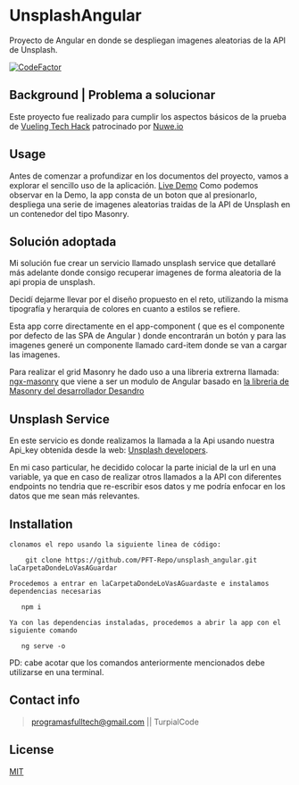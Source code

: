 # UnsplashAngular
Proyecto de Angular en donde se despliegan imagenes aleatorias de la API de Unsplash.

<a href="https://www.codefactor.io/repository/github/pft-repo/unsplash_angular/overview/master"><img src="https://www.codefactor.io/repository/github/pft-repo/unsplash_angular/badge/master" alt="CodeFactor" /></a>

## Background | Problema a solucionar

Este proyecto fue realizado para cumplir los aspectos básicos de la prueba de <a href='https://nuwe.io/dev/competitions/vueling-tech-hack'>Vueling Tech Hack</a> patrocinado por <a href="https://nuwe.io/">Nuwe.io</a>

## Usage
Antes de comenzar a profundizar en los documentos del proyecto, vamos a explorar el sencillo uso de la aplicación.
<a href="https://unsplash-angular-gzvi.vercel.app/">Live Demo</a>
Como podemos observar en la Demo, la app consta de un boton que al presionarlo, despliega una serie de imagenes aleatorias traidas de la API de Unsplash en un contenedor del tipo Masonry.

## Solución adoptada

Mi solución fue crear un servicio llamado unsplash service que detallaré más adelante donde consigo recuperar imagenes de forma aleatoria de la api propia de unsplash.

Decidí dejarme llevar por el diseño propuesto en el reto, utilizando la misma tipografía y herarquia de colores en cuanto a estilos se refiere.

Esta app corre directamente en el app-component ( que es el componente por defecto de las SPA de Angular ) donde encontrarán un botón y para las imagenes generé un componente llamado card-item donde se van a cargar las imagenes.

Para realizar el grid Masonry he dado uso a una libreria extrerna llamada: <a href="https://www.npmjs.com/package/ngx-masonry">ngx-masonry</a> que viene a ser un modulo de Angular basado en <a href="https://github.com/desandro/masonry"> la libreria de Masonry del desarrollador Desandro </a>

## Unsplash Service

En este servicio es donde realizamos la llamada a la Api usando nuestra Api_key obtenida desde la web: <a href="https://unsplash.com/developers">Unsplash developers</a>.

En mi caso particular, he decidido colocar la parte inicial de la url en una variable, ya que en caso de realizar otros llamados a la API con diferentes endpoints no tendria que re-escribir esos datos y me podría enfocar en los datos que me sean más relevantes.


## Installation
    clonamos el repo usando la siguiente linea de código:
```shell
    git clone https://github.com/PFT-Repo/unsplash_angular.git laCarpetaDondeLoVasAGuardar
```
    Procedemos a entrar en laCarpetaDondeLoVasAGuardaste e instalamos dependencias necesarias
```shell
   npm i
```
    Ya con las dependencias instaladas, procedemos a abrir la app con el siguiente comando
```shell
   ng serve -o
```
PD: cabe acotar que los comandos anteriormente mencionados debe utilizarse en una terminal.

## Contact info

> programasfulltech@gmail.com || TurpialCode

## License

[MIT](https://opensource.org/licenses/MIT)
